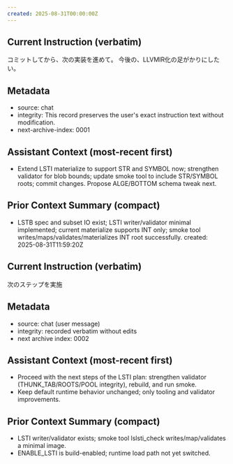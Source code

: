 ```yaml
---
created: 2025-08-31T00:00:00Z
---
```


## Current Instruction (verbatim)

コミットしてから、次の実装を進めて。
今後の、LLVMIR化の足がかりにしたい。

## Metadata

- source: chat
- integrity: This record preserves the user's exact instruction text without modification.
- next-archive-index: 0001

## Assistant Context (most-recent first)

- Extend LSTI materialize to support STR and SYMBOL now; strengthen validator for blob bounds; update smoke tool to include STR/SYMBOL roots; commit changes. Propose ALGE/BOTTOM schema tweak next.

## Prior Context Summary (compact)

- LSTB spec and subset IO exist; LSTI writer/validator minimal implemented; current materialize supports INT only; smoke tool writes/maps/validates/materializes INT root successfully.
created: 2025-08-31T11:59:20Z

## Current Instruction (verbatim)

次のステップを実施

## Metadata
- source: chat (user message)
- integrity: recorded verbatim without edits
- next archive index: 0002

## Assistant Context (most-recent first)
- Proceed with the next steps of the LSTI plan: strengthen validator (THUNK_TAB/ROOTS/POOL integrity), rebuild, and run smoke.
- Keep default runtime behavior unchanged; only tooling and validator improvements.

## Prior Context Summary (compact)
- LSTI writer/validator exists; smoke tool lslsti_check writes/map/validates a minimal image.
- ENABLE_LSTI is build-enabled; runtime load path not yet switched.
